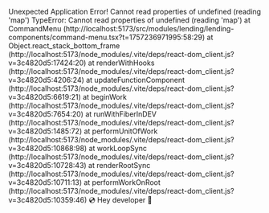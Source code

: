 Unexpected Application Error!
Cannot read properties of undefined (reading 'map')
TypeError: Cannot read properties of undefined (reading 'map')
    at CommandMenu (http://localhost:5173/src/modules/lending/lending-components/command-menu.tsx?t=1757236971995:58:29)
    at Object.react_stack_bottom_frame (http://localhost:5173/node_modules/.vite/deps/react-dom_client.js?v=3c4820d5:17424:20)
    at renderWithHooks (http://localhost:5173/node_modules/.vite/deps/react-dom_client.js?v=3c4820d5:4206:24)
    at updateFunctionComponent (http://localhost:5173/node_modules/.vite/deps/react-dom_client.js?v=3c4820d5:6619:21)
    at beginWork (http://localhost:5173/node_modules/.vite/deps/react-dom_client.js?v=3c4820d5:7654:20)
    at runWithFiberInDEV (http://localhost:5173/node_modules/.vite/deps/react-dom_client.js?v=3c4820d5:1485:72)
    at performUnitOfWork (http://localhost:5173/node_modules/.vite/deps/react-dom_client.js?v=3c4820d5:10868:98)
    at workLoopSync (http://localhost:5173/node_modules/.vite/deps/react-dom_client.js?v=3c4820d5:10728:43)
    at renderRootSync (http://localhost:5173/node_modules/.vite/deps/react-dom_client.js?v=3c4820d5:10711:13)
    at performWorkOnRoot (http://localhost:5173/node_modules/.vite/deps/react-dom_client.js?v=3c4820d5:10359:46)
💿 Hey developer 👋

